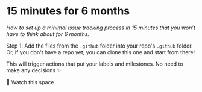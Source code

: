 # 15 minutes for 6 months
_How to set up a minimal issue tracking process in 15 minutes that you won’t have to think about for 6 months._

Step 1: Add the files from the `.github` folder into your repo's `.github` folder. Or, if you don't have a repo yet, you can clone this one and start from there!

This will trigger actions that put your labels and milestones. No need to make any decisions ✨

👀 Watch this space
